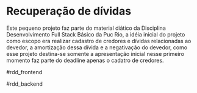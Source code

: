
# Recuperação de dívidas
Este pequeno projeto faz parte do material diático da Disciplina Desenvolvimento Full Stack Básico da Puc Rio, a idéia inicial do projeto como escopo era realizar cadastro de credores e dívidas relacionadas ao devedor, a amortização dessa dívida e a negativação do devedor, como esse projeto destina-se somente a apresentação inicial nesse primeiro momento faz parte do deadline apenas o cadatro de credores.

#rdd_frontend


#rdd_backend



